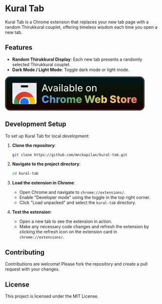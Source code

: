 # Kural Tab

Kural Tab is a Chrome extension that replaces your new tab page with a random Thirukkural couplet, offering timeless wisdom each time you open a new tab.

## Features

- **Random Thirukkural Display**: Each new tab presents a randomly selected Thirukkural couplet.
- **Dark Mode / Light Mode**: Toggle dark mode or light mode.

[![Chrome](assets/chrome.svg)](https://chrome.google.com/webstore/detail/kural-tab/njidhifbpgbfadoffhibkjnnkfhcglpc)

## Development Setup

To set up Kural Tab for local development:

1. **Clone the repository**:

   ```bash
   git clone https://github.com/mnckapilan/kural-tab.git
   ```

2. **Navigate to the project directory**:

   ```bash
   cd kural-tab
   ```

3. **Load the extension in Chrome**:

   - Open Chrome and navigate to `chrome://extensions/`.
   - Enable "Developer mode" using the toggle in the top right corner.
   - Click "Load unpacked" and select the `kural-tab` directory.

4. **Test the extension**:

   - Open a new tab to see the extension in action.
   - Make any necessary code changes and refresh the extension by clicking the refresh icon on the extension card in `chrome://extensions/`.

## Contributing

Contributions are welcome! Please fork the repository and create a pull request with your changes.

## License

This project is licensed under the MIT License.